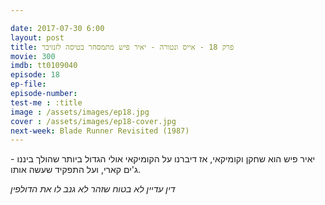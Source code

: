 ```yaml
---

date: 2017-07-30 6:00
layout: post
title: פרק 18 - אייס ונטורה - יאיר פיש מתמסחר בטיסה לזנזיבר
movie: 300
imdb: tt0109040
episode: 18
ep-file: 
episode-number: 
test-me : :title
image : /assets/images/ep18.jpg
cover : /assets/images/ep18-cover.jpg
next-week: Blade Runner Revisited (1987)
---
```

יאיר פיש הוא שחקן וקומיקאי, אז דיברנו על הקומיקאי אולי הגדול ביותר שהולך ביננו - ג'ים קארי, ועל התפקיד שעשה אותו.

*דין עדיין לא בטוח שזהר לא גנב לו את הדולפין*